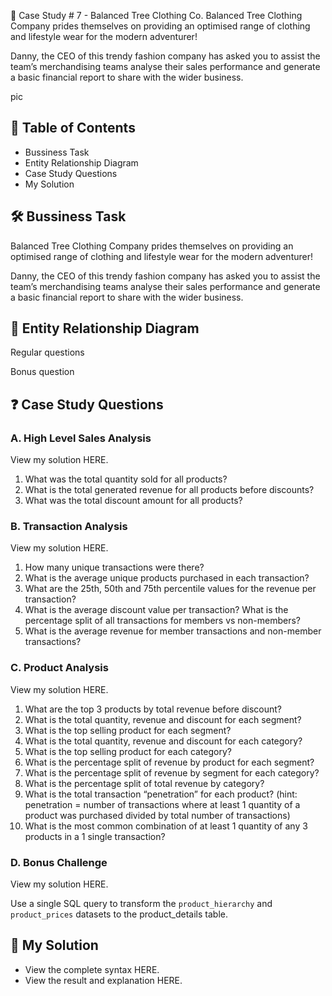 
👕 Case Study # 7 - Balanced Tree Clothing Co.
Balanced Tree Clothing Company prides themselves on providing an optimised range of clothing and lifestyle wear for the modern adventurer!

Danny, the CEO of this trendy fashion company has asked you to assist the team’s merchandising teams analyse their sales performance and generate a basic financial report to share with the wider business.

pic

## 📕 Table of Contents
- Bussiness Task
- Entity Relationship Diagram
- Case Study Questions
- My Solution
## 🛠️ Bussiness Task
Balanced Tree Clothing Company prides themselves on providing an optimised range of clothing and lifestyle wear for the modern adventurer!

Danny, the CEO of this trendy fashion company has asked you to assist the team’s merchandising teams analyse their sales performance and generate a basic financial report to share with the wider business.

## 🔐 Entity Relationship Diagram
Regular questions


Bonus question

## ❓ Case Study Questions
### A. High Level Sales Analysis
View my solution HERE.

1. What was the total quantity sold for all products?
2. What is the total generated revenue for all products before discounts?
3. What was the total discount amount for all products?
### B. Transaction Analysis
View my solution HERE.

1. How many unique transactions were there?
2. What is the average unique products purchased in each transaction?
3. What are the 25th, 50th and 75th percentile values for the revenue per transaction?
4. What is the average discount value per transaction?
What is the percentage split of all transactions for members vs non-members?
5. What is the average revenue for member transactions and non-member transactions?
### C. Product Analysis
View my solution HERE.

1. What are the top 3 products by total revenue before discount?
2. What is the total quantity, revenue and discount for each segment?
3. What is the top selling product for each segment?
4. What is the total quantity, revenue and discount for each category?
5. What is the top selling product for each category?
6. What is the percentage split of revenue by product for each segment?
7. What is the percentage split of revenue by segment for each category?
8. What is the percentage split of total revenue by category?
9. What is the total transaction “penetration” for each product? (hint: penetration = number of transactions where at least 1 quantity of a product was purchased divided by total number of transactions)
10. What is the most common combination of at least 1 quantity of any 3 products in a 1 single transaction?

### D. Bonus Challenge
View my solution HERE.

Use a single SQL query to transform the `product_hierarchy` and `product_prices` datasets to the product_details table.

## 🚀 My Solution
- View the complete syntax HERE.
- View the result and explanation HERE.